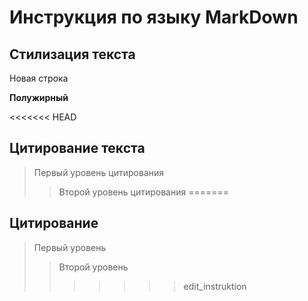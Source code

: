 # Инструкция по языку MarkDown

## Стилизация текста

Новая строка

**Полужирный**

<<<<<<< HEAD
## Цитирование текста
> Первый уровень цитирования
>> Второй уровень цитирования
=======
## Цитирование
> Первый уровень
>> Второй уровень
>>>>>>> edit_instruktion
